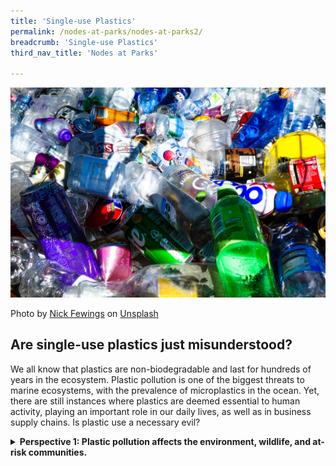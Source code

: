 ```yaml
---
title: 'Single-use Plastics'
permalink: /nodes-at-parks/nodes-at-parks2/
breadcrumb: 'Single-use Plastics'
third_nav_title: 'Nodes at Parks'

---
```


![](../images/nodes-at-parks-06-min.jpg)

Photo by [Nick Fewings](https://unsplash.com/@jannerboy62?utm_source=unsplash&utm_medium=referral&utm_content=creditCopyText) on [Unsplash](https://unsplash.com/s/photos/plastic-pollution?utm_source=unsplash&utm_medium=referral&utm_content=creditCopyText)

<h2>Are single-use plastics just misunderstood?</h2>

We all know that plastics are non-biodegradable and last for hundreds of years in the ecosystem. Plastic pollution is one of the biggest threats to marine ecosystems, with the prevalence of microplastics in the ocean. Yet, there are still instances where plastics are deemed essential to human activity, playing an important role in our daily lives, as well as in business supply chains. Is plastic use a necessary evil?



  <details> <summary><b>Perspective 1: Plastic pollution affects the environment, wildlife, and at-risk communities.</b></summary>
      <p>Single-use or disposable plastics are not biodegradable and break down into micro particles that contaminate our environment, such as our oceans, and may persist for decades to come, affecting the wildlife and disrupting the ecosystem.</p> 
      <p>Plastic pollution also disproportionately affects poorer and disadvantaged communities, especially in countries with low recycling rates and difficulties in proper collection of discarded plastics.</p>
  
<a href="https://www.greenpeace.org/africa/en/blogs/14052/everything-you-should-know-about-single-use-plastic/">https://www.greenpeace.org/africa/en/blogs/14052/everything-you-should-know-about-single-use-plastic/</a> 
 https://www.nationalgeographic.com/environment/article/plastic-pollution 

https://www.cnbc.com/2021/05/18/20-companies-responsible-for-55percent-of-single-use-plastic-waste-study.html 
 https://www.sciencedirect.com/science/article/pii/S0304389421018537?via%3Dihub
</p>
    <p></p>